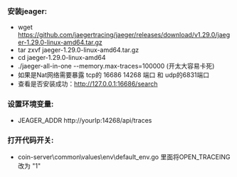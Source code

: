 ### 安装jeager:
- wget https://github.com/jaegertracing/jaeger/releases/download/v1.29.0/jaeger-1.29.0-linux-amd64.tar.gz
- tar zxvf jaeger-1.29.0-linux-amd64.tar.gz 
- cd jaeger-1.29.0-linux-amd64 
- ./jaeger-all-in-one  --memory.max-traces=100000   (开太大容易卡死)
- 如果是Nat网络需要暴露 tcp的 16686 14268 端口 和 udp的6831端口
- 查看是否安装成功：http://127.0.0.1:16686/search

### 设置环境变量:
- JEAGER_ADDR  http://yourIp:14268/api/traces

### 打开代码开关:
- coin-server\common\values\env\default_env.go 里面将OPEN_TRACEING 改为 "1"